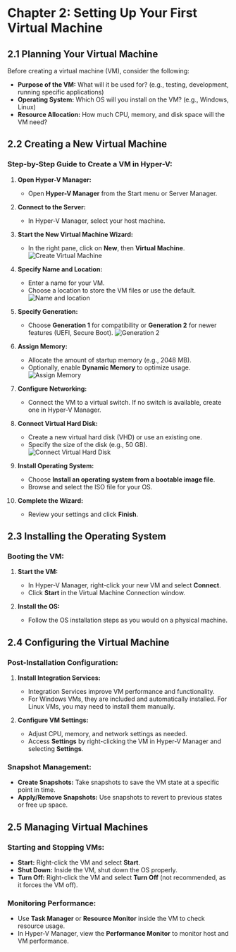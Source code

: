 # Chapter 2: Setting Up Your First Virtual Machine

## 2.1 Planning Your Virtual Machine

Before creating a virtual machine (VM), consider the following:

- **Purpose of the VM:** What will it be used for? (e.g., testing, development, running specific applications)
- **Operating System:** Which OS will you install on the VM? (e.g., Windows, Linux)
- **Resource Allocation:** How much CPU, memory, and disk space will the VM need?

## 2.2 Creating a New Virtual Machine

### Step-by-Step Guide to Create a VM in Hyper-V:

1. **Open Hyper-V Manager:**
   - Open **Hyper-V Manager** from the Start menu or Server Manager.

2. **Connect to the Server:**
   - In Hyper-V Manager, select your host machine.

3. **Start the New Virtual Machine Wizard:**
   - In the right pane, click on **New**, then **Virtual Machine**.
     ![Create Virtual Machine](https://mylemans.online/assets/img/Hyper-V-Guide/Chapter-2/Chapter-2-2-3.png)

4. **Specify Name and Location:**
   - Enter a name for your VM.
   - Choose a location to store the VM files or use the default.
     ![Name and location](https://mylemans.online/assets/img/Hyper-V-Guide/Chapter-2/Chapter-2-2-4.png)

5. **Specify Generation:**
   - Choose **Generation 1** for compatibility or **Generation 2** for newer features (UEFI, Secure Boot).
     ![Generation 2](https://mylemans.online/assets/img/Hyper-V-Guide/Chapter-2/Chapter-2-2-5.png)

6. **Assign Memory:**
   - Allocate the amount of startup memory (e.g., 2048 MB).
   - Optionally, enable **Dynamic Memory** to optimize usage.
     ![Assign Memory](https://mylemans.online/assets/img/Hyper-V-Guide/Chapter-2/Chapter-2-2-6.png)

7. **Configure Networking:**
   - Connect the VM to a virtual switch. If no switch is available, create one in Hyper-V Manager.

8. **Connect Virtual Hard Disk:**
   - Create a new virtual hard disk (VHD) or use an existing one.
   - Specify the size of the disk (e.g., 50 GB).
     ![Connect Virtual Hard Disk](https://mylemans.online/assets/img/Hyper-V-Guide/Chapter-2/Chapter-2-2-8.png)

9. **Install Operating System:**
   - Choose **Install an operating system from a bootable image file**.
   - Browse and select the ISO file for your OS.

10. **Complete the Wizard:**
    - Review your settings and click **Finish**.

## 2.3 Installing the Operating System

### Booting the VM:
1. **Start the VM:**
   - In Hyper-V Manager, right-click your new VM and select **Connect**.
   - Click **Start** in the Virtual Machine Connection window.

2. **Install the OS:**
   - Follow the OS installation steps as you would on a physical machine.

## 2.4 Configuring the Virtual Machine

### Post-Installation Configuration:
1. **Install Integration Services:**
   - Integration Services improve VM performance and functionality.
   - For Windows VMs, they are included and automatically installed. For Linux VMs, you may need to install them manually.

2. **Configure VM Settings:**
   - Adjust CPU, memory, and network settings as needed.
   - Access **Settings** by right-clicking the VM in Hyper-V Manager and selecting **Settings**.

### Snapshot Management:
- **Create Snapshots:** Take snapshots to save the VM state at a specific point in time.
- **Apply/Remove Snapshots:** Use snapshots to revert to previous states or free up space.

## 2.5 Managing Virtual Machines

### Starting and Stopping VMs:
- **Start:** Right-click the VM and select **Start**.
- **Shut Down:** Inside the VM, shut down the OS properly.
- **Turn Off:** Right-click the VM and select **Turn Off** (not recommended, as it forces the VM off).

### Monitoring Performance:
- Use **Task Manager** or **Resource Monitor** inside the VM to check resource usage.
- In Hyper-V Manager, view the **Performance Monitor** to monitor host and VM performance.
